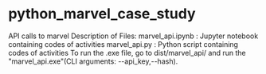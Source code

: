 # python_marvel_case_study
API calls to marvel
Description of Files:
marvel_api.ipynb : Jupyter notebook containing codes of activities
marvel_api.py : Python script containing codes of activities
To run the .exe file, go to dist/marvel_api/ and run the "marvel_api.exe"(CLI arguments: --api_key,--hash).
